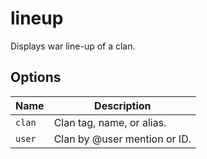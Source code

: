 # lineup

Displays war line-up of a clan.

## Options

| Name   | Description                  |
| ------ | ---------------------------- |
| `clan` | Clan tag, name, or alias.    |
| `user` | Clan by @user mention or ID. |
